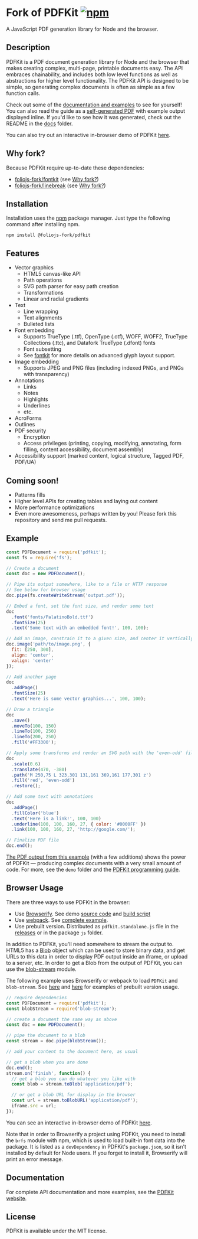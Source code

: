 # Fork of PDFKit [![npm][npm_img]][npm_url]

[npm_img]: https://img.shields.io/npm/v/@foliojs-fork/pdfkit.svg?colorB=0E7FBF
[npm_url]: https://www.npmjs.com/package/@foliojs-fork/pdfkit

A JavaScript PDF generation library for Node and the browser.

## Description

PDFKit is a PDF document generation library for Node and the browser that makes creating complex, multi-page, printable
documents easy. The API embraces chainability, and includes both low level functions as well as abstractions for higher
level functionality. The PDFKit API is designed to be simple, so generating complex documents is often as simple as
a few function calls.

Check out some of the [documentation and examples](http://pdfkit.org/docs/getting_started.html) to see for yourself!
You can also read the guide as a [self-generated PDF](http://pdfkit.org/docs/guide.pdf) with example output displayed inline.
If you'd like to see how it was generated, check out the README in the [docs](https://github.com/foliojs/pdfkit/tree/master/docs)
folder.

You can also try out an interactive in-browser demo of PDFKit [here](http://pdfkit.org/demo/browser.html).

## Why fork?

Because PDFKit require up-to-date these dependencies:
- [foliojs-fork/fontkit](https://github.com/foliojs-fork/fontkit) (see [Why fork?](https://github.com/foliojs-fork/fontkit#why-fork))
- [foliojs-fork/linebreak](https://github.com/foliojs-fork/linebreak) (see [Why fork?](https://github.com/foliojs-fork/linebreak#why-fork))

## Installation

Installation uses the [npm](http://npmjs.org/) package manager. Just type the following command after installing npm.

    npm install @foliojs-fork/pdfkit

## Features

- Vector graphics
  - HTML5 canvas-like API
  - Path operations
  - SVG path parser for easy path creation
  - Transformations
  - Linear and radial gradients
- Text
  - Line wrapping
  - Text alignments
  - Bulleted lists
- Font embedding
  - Supports TrueType (.ttf), OpenType (.otf), WOFF, WOFF2, TrueType Collections (.ttc), and Datafork TrueType (.dfont) fonts
  - Font subsetting
  - See [fontkit](http://github.com/foliojs/fontkit) for more details on advanced glyph layout support.
- Image embedding
  - Supports JPEG and PNG files (including indexed PNGs, and PNGs with transparency)
- Annotations
  - Links
  - Notes
  - Highlights
  - Underlines
  - etc.
- AcroForms
- Outlines
- PDF security
  - Encryption
  - Access privileges (printing, copying, modifying, annotating, form filling, content accessibility, document assembly)
- Accessibility support (marked content, logical structure, Tagged PDF, PDF/UA)

## Coming soon!

- Patterns fills
- Higher level APIs for creating tables and laying out content
- More performance optimizations
- Even more awesomeness, perhaps written by you! Please fork this repository and send me pull requests.

## Example

```javascript
const PDFDocument = require('pdfkit');
const fs = require('fs');

// Create a document
const doc = new PDFDocument();

// Pipe its output somewhere, like to a file or HTTP response
// See below for browser usage
doc.pipe(fs.createWriteStream('output.pdf'));

// Embed a font, set the font size, and render some text
doc
  .font('fonts/PalatinoBold.ttf')
  .fontSize(25)
  .text('Some text with an embedded font!', 100, 100);

// Add an image, constrain it to a given size, and center it vertically and horizontally
doc.image('path/to/image.png', {
  fit: [250, 300],
  align: 'center',
  valign: 'center'
});

// Add another page
doc
  .addPage()
  .fontSize(25)
  .text('Here is some vector graphics...', 100, 100);

// Draw a triangle
doc
  .save()
  .moveTo(100, 150)
  .lineTo(100, 250)
  .lineTo(200, 250)
  .fill('#FF3300');

// Apply some transforms and render an SVG path with the 'even-odd' fill rule
doc
  .scale(0.6)
  .translate(470, -380)
  .path('M 250,75 L 323,301 131,161 369,161 177,301 z')
  .fill('red', 'even-odd')
  .restore();

// Add some text with annotations
doc
  .addPage()
  .fillColor('blue')
  .text('Here is a link!', 100, 100)
  .underline(100, 100, 160, 27, { color: '#0000FF' })
  .link(100, 100, 160, 27, 'http://google.com/');

// Finalize PDF file
doc.end();
```

[The PDF output from this example](http://pdfkit.org/demo/out.pdf) (with a few additions) shows the power of PDFKit — producing
complex documents with a very small amount of code. For more, see the `demo` folder and the
[PDFKit programming guide](http://pdfkit.org/docs/getting_started.html).

## Browser Usage

There are three ways to use PDFKit in the browser:

- Use [Browserify](http://browserify.org/). See demo [source code](demo/browser.js) and [build script](https://github.com/foliojs/pdfkit/blob/master/package.json#L56)
- Use [webpack](https://webpack.js.org/). See [complete example](https://github.com/blikblum/pdfkit-webpack-example).
- Use prebuilt version. Distributed as `pdfkit.standalone.js` file in the [releases](https://github.com/foliojs/pdfkit/releases) or in the package `js` folder.

In addition to PDFKit, you'll need somewhere to stream the output to. HTML5 has a
[Blob](https://developer.mozilla.org/en-US/docs/Web/API/Blob) object which can be used to store binary data, and
get URLs to this data in order to display PDF output inside an iframe, or upload to a server, etc. In order to
get a Blob from the output of PDFKit, you can use the [blob-stream](https://github.com/devongovett/blob-stream)
module.

The following example uses Browserify or webpack to load `PDFKit` and `blob-stream`. See [here](https://codepen.io/blikblum/pen/gJNWMg?editors=1010) and [here](https://codepen.io/blikblum/pen/YboVNq?editors=1010) for examples
of prebuilt version usage.

```javascript
// require dependencies
const PDFDocument = require('pdfkit');
const blobStream = require('blob-stream');

// create a document the same way as above
const doc = new PDFDocument();

// pipe the document to a blob
const stream = doc.pipe(blobStream());

// add your content to the document here, as usual

// get a blob when you are done
doc.end();
stream.on('finish', function() {
  // get a blob you can do whatever you like with
  const blob = stream.toBlob('application/pdf');

  // or get a blob URL for display in the browser
  const url = stream.toBlobURL('application/pdf');
  iframe.src = url;
});
```

You can see an interactive in-browser demo of PDFKit [here](http://pdfkit.org/demo/browser.html).

Note that in order to Browserify a project using PDFKit, you need to install the `brfs` module with npm,
which is used to load built-in font data into the package. It is listed as a `devDependency` in
PDFKit's `package.json`, so it isn't installed by default for Node users.
If you forget to install it, Browserify will print an error message.

## Documentation

For complete API documentation and more examples, see the [PDFKit website](http://pdfkit.org/).

## License

PDFKit is available under the MIT license.
